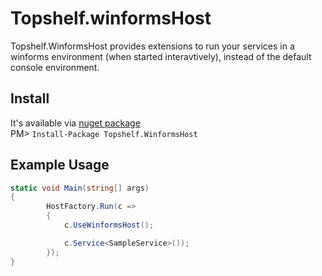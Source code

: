 Topshelf.winformsHost
=====================

Topshelf.WinformsHost provides extensions to run your services in a winforms environment (when started interavtively), instead of the default console environment.

Install
-------
It's available via [nuget package](https://www.nuget.org/packages/topshelf.winformshost)  
PM> `Install-Package Topshelf.WinformsHost`

Example Usage
-------------
```csharp
static void Main(string[] args)
{
        HostFactory.Run(c =>
        {
        	c.UseWinformsHost();

            c.Service<SampleService>());
        });
}
```
